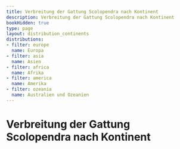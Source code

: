 ```yaml
---
title: Verbreitung der Gattung Scolopendra nach Kontinent
description: Verbreitung der Gattung Scolopendra nach Kontinent
bookHidden: true
type: page
layout: distribution_continents
distributions:
- filter: europe
  name: Europa
- filter: asia
  name: Asien
- filter: africa
  name: Afrika
- filter: america
  name: Amerika
- filter: ozeania
  name: Australien und Ozeanien
---
```


# Verbreitung der Gattung Scolopendra nach Kontinent